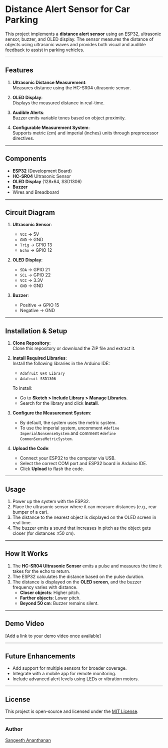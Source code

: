 # Distance Alert Sensor for Car Parking

This project implements a **distance alert sensor** using an ESP32, ultrasonic sensor, buzzer, and OLED display. The sensor measures the distance of objects using ultrasonic waves and provides both visual and audible feedback to assist in parking vehicles. 

---

## Features
1. **Ultrasonic Distance Measurement**:  
   Measures distance using the HC-SR04 ultrasonic sensor.
   
2. **OLED Display**:  
   Displays the measured distance in real-time.
   
3. **Audible Alerts**:  
   Buzzer emits variable tones based on object proximity.
   
4. **Configurable Measurement System**:  
   Supports metric (cm) and imperial (inches) units through preprocessor directives.

---

## Components
- **ESP32** (Development Board)  
- **HC-SR04** Ultrasonic Sensor  
- **OLED Display** (128x64, SSD1306)  
- **Buzzer**  
- Wires and Breadboard  

---

## Circuit Diagram
1. **Ultrasonic Sensor**:  
   - `VCC` → 5V  
   - `GND` → GND  
   - `Trig` → GPIO 13  
   - `Echo` → GPIO 12  

2. **OLED Display**:  
   - `SDA` → GPIO 21  
   - `SCL` → GPIO 22  
   - `VCC` → 3.3V  
   - `GND` → GND  

3. **Buzzer**:  
   - Positive → GPIO 15  
   - Negative → GND  

---

## Installation & Setup
1. **Clone Repository**:  
   Clone this repository or download the ZIP file and extract it.

2. **Install Required Libraries**:  
   Install the following libraries in the Arduino IDE:  
   - `Adafruit GFX Library`  
   - `Adafruit SSD1306`

   To install:
   - Go to **Sketch > Include Library > Manage Libraries**.  
   - Search for the library and click **Install**.

3. **Configure the Measurement System**:  
   - By default, the system uses the metric system.  
   - To use the imperial system, uncomment `#define ImperialNonsenseSystem` and comment `#define CommonSenseMetricSystem`.

4. **Upload the Code**:  
   - Connect your ESP32 to the computer via USB.  
   - Select the correct COM port and ESP32 board in Arduino IDE.  
   - Click **Upload** to flash the code.

---

## Usage
1. Power up the system with the ESP32.  
2. Place the ultrasonic sensor where it can measure distances (e.g., rear bumper of a car).  
3. The distance to the nearest object is displayed on the OLED screen in real time.  
4. The buzzer emits a sound that increases in pitch as the object gets closer (for distances ≤50 cm).

---

## How It Works
1. The **HC-SR04 Ultrasonic Sensor** emits a pulse and measures the time it takes for the echo to return.  
2. The ESP32 calculates the distance based on the pulse duration.  
3. The distance is displayed on the **OLED screen**, and the buzzer frequency varies with distance.  
   - **Closer objects**: Higher pitch.  
   - **Farther objects**: Lower pitch.  
   - **Beyond 50 cm**: Buzzer remains silent.

---

## Demo Video
[Add a link to your demo video once available]

---

## Future Enhancements
- Add support for multiple sensors for broader coverage.  
- Integrate with a mobile app for remote monitoring.  
- Include advanced alert levels using LEDs or vibration motors.

---

## License
This project is open-source and licensed under the [MIT License](https://opensource.org/licenses/MIT).

---

### Author
[Sangeeth Ananthanan](mailto:sangeethananthanan@gmail.com)
